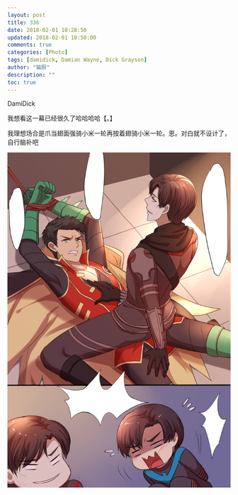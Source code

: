 ```yaml
---
layout: post
title: 336
date: 2018-02-01 10:28:50
updated: 2018-02-01 10:50:00
comments: true
categories: [Photo]
tags: [damidick, Damian Wayne, Dick Grayson]
author: "猫厨"
description: ""
toc: true
---
```


<p>DamiDick</p> 
<p>我想看这一幕已经很久了哈哈哈哈【。】</p> 
<p>我理想场合是爪当翅面强骑小米一轮再按着翅骑小米一轮。恩。对白就不设计了，自行脑补吧</p>

![](https://raw.githubusercontent.com/alicewish/meowchain247/master/img_cVZNdzJtQk9JV2NMSFVram80UGRNYmhqTEtlWmptamJSVWhOa0xmQVVEa2dwRXZ1QkNNTWZBPT0.jpg)